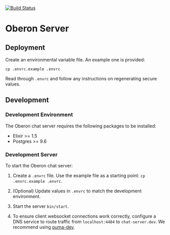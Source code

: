 [![Build Status](https://travis-ci.org/yvc74/chat-server.svg?branch=master)](https://travis-ci.org/yvc74/chat-server)

# Oberon Server

## Deployment

Create an environmental variable file. An example one is provided:

```
cp .envrc.example .envrc
```

Read through `.envrc` and follow any instructions on regenerating secure
values.

## Development

### Development Environment

The Oberon chat server requires the following packages to be installed:

- Elixir >= 1.5
- Postgres >= 9.6

### Development Server

To start the Oberon chat server:

1. Create a `.envrc` file. Use the example file as a starting point: `cp .envrc.example .envrc`.

1. (Optional) Update values in `.envrc` to match the development environment.

1. Start the server `bin/start`.

1. To ensure client websocket connections work correctly, configure a DNS
   service to route traffic from `localhost:4484` to `chat-server.dev`. We
   recommend using [puma-dev](https://github.com/puma/puma-dev).
